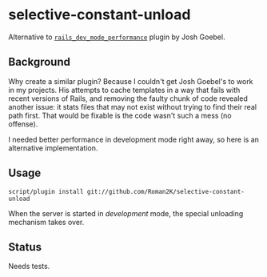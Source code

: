 # selective-constant-unload

Alternative to [`rails_dev_mode_performance`](https://github.com/yyyc514/rails_dev_mode_performance) plugin by Josh Goebel.

## Background

Why create a similar plugin? Because I couldn't get Josh Goebel's to work in my projects. His attempts to cache templates in a way that fails with recent versions of Rails, and removing the faulty chunk of code revealed another issue: it stats files that may not exist without trying to find their real path first. That would be fixable is the code wasn't such a mess (no offense).

I needed better performance in development mode right away, so here is an alternative implementation.

## Usage

    script/plugin install git://github.com/Roman2K/selective-constant-unload

When the server is started in *development* mode, the special unloading mechanism takes over.

## Status

Needs tests.
